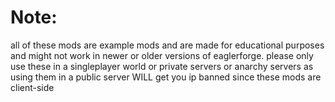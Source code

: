 # Note:
all of these mods are example mods and are made for educational purposes and might not work in newer or older versions of eaglerforge.
please only use these in a singleplayer world or private servers or anarchy servers as using them in a public server WILL get you ip banned since these mods are client-side
